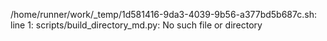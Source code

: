 /home/runner/work/_temp/1d581416-9da3-4039-9b56-a377bd5b687c.sh: line 1: scripts/build_directory_md.py: No such file or directory
